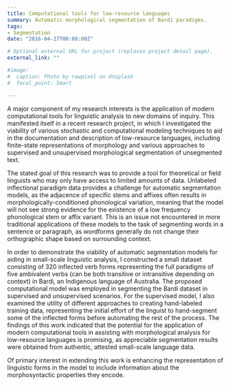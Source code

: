 ```yaml
---
title: Computational tools for low-resource languages
summary: Automatic morphological segmentation of Bardi paradigms.
tags:
- Segmentation
date: "2016-04-27T00:00:00Z"

# Optional external URL for project (replaces project detail page).
external_link: ""

#image:
#  caption: Photo by rawpixel on Unsplash
#  focal_point: Smart

---
```


A major component of my research interests is the application of modern computational tools for linguistic analysis to new domains of inquiry. This manifested itself in a recent research project, in which I investigated the viability of various stochastic and computational modeling techniques to aid in the documentation and description of low-resource languages, including finite-state representations of morphology and various approaches to supervised and unsupervised morphological segmentation of unsegmented text. 

The stated goal of this research was to provide a tool for theoretical or field linguists who may only have access to limited amounts of data. Unlabeled inflectional paradigm data provides a challenge for automatic segmentation models, as the adjacence of specific stems and affixes often results in morphologically-conditioned phonological variation, meaning that the model will not see strong evidence for the existence of a low frequency phonological stem or affix variant. This is an issue not encountered in more traditional applications of these models to the task of segmenting words in a sentence or paragraph, as wordforms generally do not change their orthographic shape based on surrounding context. 

In order to demonstrate the viability of automatic segmentation models for aiding in small-scale linguistic analysis, I constructed a small dataset consisting of 320 inflected verb forms representing the full paradigms of five ambivalent verbs (can be both transitive or intransitive depending on context) in Bardi, an Indigenous language of Australia. The proposed computational model was employed in segmenting the Bardi dataset in supervised and unsupervised scenarios. For the supervised model, I also examined the utility of different approaches to creating hand-labeled training data, representing the initial effort of the linguist to hand-segment some of the inflected forms before automating the rest of the process. The findings of this work indicated that the potential for the application of modern computational tools in assisting with morphological analysis for low-resource languages is promising, as appreciable segmentation results were obtained from authentic, attested small-scale language data. 

Of primary interest in extending this work is enhancing the representation of linguistic forms in the model to include information about the morphosyntactic properties they encode.
